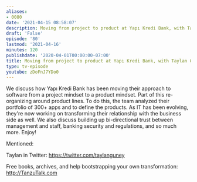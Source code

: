```yaml
---
aliases:
- 0080
date: '2021-04-15 08:58:07'
description: Moving from project to product at Yapı Kredi Bank, with Taylan Güney
draft: 'False'
episode: '80'
lastmod: '2021-04-16'
minutes: 120
publishdate: '2020-04-01T00:00:00-07:00'
title: Moving from project to product at Yapı Kredi Bank, with Taylan Güney
type: tv-episode
youtube: zDoFnJ7YDo0
---
```


We discuss how Yapı Kredi Bank has been moving their approach to software from a  project mindset to a product mindset. Part of this re-organizing around product lines. To do this, the team analyzed their portfolio of 300+ apps and to define the products. As IT has been evolving, they're now working on transforming their relationship with the business side as well. We also discuss building up bi-directional trust between management and staff, banking security and regulations, and so much more. Enjoy!

Mentioned:

Taylan in Twitter: https://twitter.com/taylanguney

Free books, archives, and help bootstrapping your own transformation: http://TanzuTalk.com
